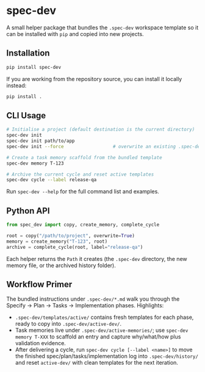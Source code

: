 # spec-dev

A small helper package that bundles the `.spec-dev` workspace template so it can be
installed with `pip` and copied into new projects.

## Installation

```bash
pip install spec-dev
```

If you are working from the repository source, you can install it locally instead:

```bash
pip install .
```

## CLI Usage

```bash
# Initialise a project (default destination is the current directory)
spec-dev init
spec-dev init path/to/app
spec-dev init --force                  # overwrite an existing .spec-dev folder

# Create a task memory scaffold from the bundled template
spec-dev memory T-123

# Archive the current cycle and reset active templates
spec-dev cycle --label release-qa
```

Run `spec-dev --help` for the full command list and examples.

## Python API

```python
from spec_dev import copy, create_memory, complete_cycle

root = copy("/path/to/project", overwrite=True)
memory = create_memory("T-123", root)
archive = complete_cycle(root, label="release-qa")
```

Each helper returns the `Path` it creates (the `.spec-dev` directory, the new
memory file, or the archived history folder).

## Workflow Primer

The bundled instructions under `.spec-dev/*.md` walk you through the
Specify → Plan → Tasks → Implementation phases. Highlights:

- `.spec-dev/templates/active/` contains fresh templates for each phase, ready
  to copy into `.spec-dev/active-dev/`.
- Task memories live under `.spec-dev/active-memories/`; use
  `spec-dev memory T-XXX` to scaffold an entry and capture why/what/how plus
  validation evidence.
- After delivering a cycle, run `spec-dev cycle [--label <name>]` to move the
  finished spec/plan/tasks/implementation log into `.spec-dev/history/` and reset
  `active-dev/` with clean templates for the next iteration.
